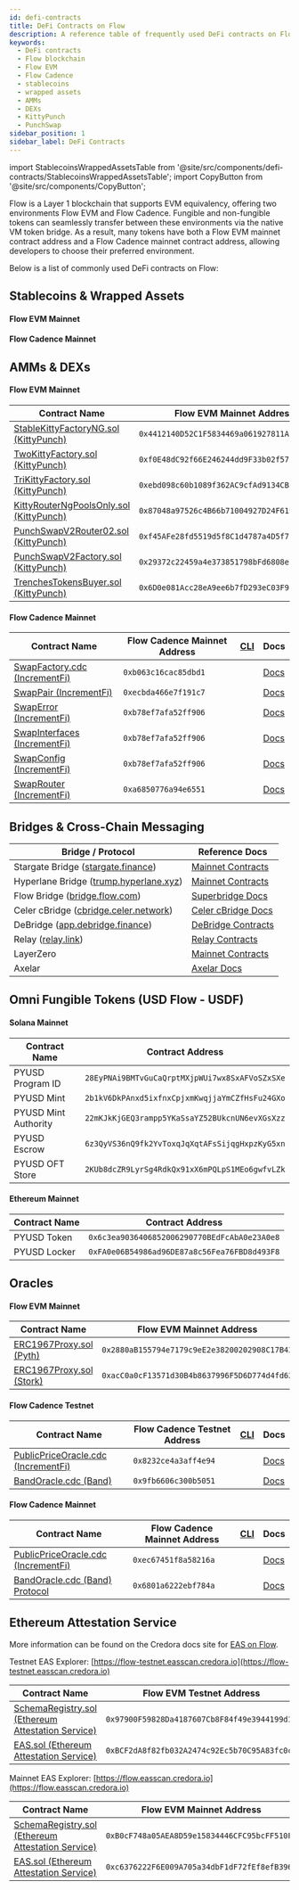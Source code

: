 ```yaml
---
id: defi-contracts
title: DeFi Contracts on Flow
description: A reference table of frequently used DeFi contracts on Flow, including their addresses for both Flow EVM and Flow Cadence.
keywords:
  - DeFi contracts
  - Flow blockchain
  - Flow EVM
  - Flow Cadence
  - stablecoins
  - wrapped assets
  - AMMs
  - DEXs
  - KittyPunch
  - PunchSwap
sidebar_position: 1
sidebar_label: DeFi Contracts
---
```


import StablecoinsWrappedAssetsTable from '@site/src/components/defi-contracts/StablecoinsWrappedAssetsTable';
import CopyButton from '@site/src/components/CopyButton';

Flow is a Layer 1 blockchain that supports EVM equivalency, offering two environments Flow EVM and Flow Cadence. Fungible and non-fungible tokens can seamlessly transfer between these environments via the native VM token bridge. As a result, many tokens have both a Flow EVM mainnet contract address and a Flow Cadence mainnet contract address, allowing developers to choose their preferred environment.

Below is a list of commonly used DeFi contracts on Flow:

## Stablecoins & Wrapped Assets

#### Flow EVM Mainnet

<StablecoinsWrappedAssetsTable environment="evm" />

#### Flow Cadence Mainnet

<StablecoinsWrappedAssetsTable environment="cadence" />

## AMMs & DEXs

#### Flow EVM Mainnet

| Contract Name                                | Flow EVM Mainnet Address                     | Docs                  |
| -------------------------------------------- | -------------------------------------------- | --------------------- |
| [StableKittyFactoryNG.sol (KittyPunch)][1]   | `0x4412140D52C1F5834469a061927811Abb6026dB7` | [Docs][kittypunch-doc] |
| [TwoKittyFactory.sol (KittyPunch)][2]        | `0xf0E48dC92f66E246244dd9F33b02f57b0E69fBa9` | [Docs][kittypunch-doc] |
| [TriKittyFactory.sol (KittyPunch)][3]        | `0xebd098c60b1089f362AC9cfAd9134CBD29408226` | [Docs][kittypunch-doc] |
| [KittyRouterNgPoolsOnly.sol (KittyPunch)][4] | `0x87048a97526c4B66b71004927D24F61DEFcD6375` | [Docs][kittypunch-doc] |
| [PunchSwapV2Router02.sol (KittyPunch)][5]    | `0xf45AFe28fd5519d5f8C1d4787a4D5f724C0eFa4d` | [Docs][kittypunch-doc] |
| [PunchSwapV2Factory.sol (KittyPunch)][6]     | `0x29372c22459a4e373851798bFd6808e71EA34A71` | [Docs][kittypunch-doc] |
| [TrenchesTokensBuyer.sol (KittyPunch)][7]    | `0x6D0e081Acc28eA9ee6b7fD293eC03F97147b026d` | [Docs][kittypunch-doc] |

#### Flow Cadence Mainnet

| Contract Name                       | Flow Cadence Mainnet Address | [CLI](https://developers.flow.com/build/tools/flow-cli/dependency-manager)                                                         | Docs                       |
| ----------------------------------- | ---------------------------- | ---------------------------------------------------------------------------------------------------------------------------------- | -------------------------- |
| [SwapFactory.cdc (IncrementFi)][22] | `0xb063c16cac85dbd1`         | <CopyButton text="flow dependencies install mainnet://0xb063c16cac85dbd1.SwapFactory" title="Copy install command (mainnet)" />    | [Docs][incrementfi-doc]    |
| [SwapPair (IncrementFi)][23]        | `0xecbda466e7f191c7`         | <CopyButton text="flow dependencies install mainnet://0xecbda466e7f191c7.SwapPair" title="Copy install command (mainnet)" />       | [Docs][incrementfi-doc]    |
| [SwapError (IncrementFi)][24]       | `0xb78ef7afa52ff906`         | <CopyButton text="flow dependencies install mainnet://0xb78ef7afa52ff906.SwapError" title="Copy install command (mainnet)" />      | [Docs][incrementfi-doc]    |
| [SwapInterfaces (IncrementFi)][25]  | `0xb78ef7afa52ff906`         | <CopyButton text="flow dependencies install mainnet://0xb78ef7afa52ff906.SwapInterfaces" title="Copy install command (mainnet)" /> | [Docs][incrementfi-doc]    |
| [SwapConfig (IncrementFi)][26]      | `0xb78ef7afa52ff906`         | <CopyButton text="flow dependencies install mainnet://0xb78ef7afa52ff906.SwapConfig" title="Copy install command (mainnet)" />     | [Docs][incrementfi-doc]    |
| [SwapRouter (IncrementFi)][27]      | `0xa6850776a94e6551`         | <CopyButton text="flow dependencies install mainnet://0xa6850776a94e6551.SwapRouter" title="Copy install command (mainnet)" />     | [Docs][incrementfi-doc]    |

## Bridges & Cross-Chain Messaging

| Bridge / Protocol                            | Reference Docs           |
| -------------------------------------------- | ------------------------ |
| Stargate Bridge ([stargate.finance][8])      | [Mainnet Contracts][9]   |
| Hyperlane Bridge ([trump.hyperlane.xyz][10]) | [Mainnet Contracts][11]  |
| Flow Bridge ([bridge.flow.com][12])          | [Superbridge Docs][13]   |
| Celer cBridge ([cbridge.celer.network][14])  | [Celer cBridge Docs][15] |
| DeBridge ([app.debridge.finance][34])        | [DeBridge Contracts][35] |
| Relay ([relay.link][36])                     | [Relay Contracts][37]    |
| LayerZero                                    | [Mainnet Contracts][16]  |
| Axelar                                       | [Axelar Docs][17]        |

## Omni Fungible Tokens (USD Flow - USDF)

#### Solana Mainnet

| Contract Name        | Contract Address                               |
| -------------------- | ---------------------------------------------- |
| PYUSD Program ID     | `28EyPNAi9BMTvGuCaQrptMXjpWUi7wx8SxAFVoSZxSXe` |
| PYUSD Mint           | `2b1kV6DkPAnxd5ixfnxCpjxmKwqjjaYmCZfHsFu24GXo` |
| PYUSD Mint Authority | `22mKJkKjGEQ3rampp5YKaSsaYZ52BUkcnUN6evXGsXzz` |
| PYUSD Escrow         | `6z3QyVS36nQ9fk2YvToxqJqXqtAFsSijqgHxpzKyG5xn` |
| PYUSD OFT Store      | `2KUb8dcZR9LyrSg4RdkQx91xX6mPQLpS1MEo6gwfvLZk` |

#### Ethereum Mainnet

| Contract Name | Contract Address                             |
| ------------- | -------------------------------------------- |
| PYUSD Token   | `0x6c3ea9036406852006290770BEdFcAbA0e23A0e8` |
| PYUSD Locker  | `0xFA0e06B54986ad96DE87a8c56Fea76FBD8d493F8` |

## Oracles

#### Flow EVM Mainnet

| Contract Name                  | Flow EVM Mainnet Address                     |
| ------------------------------ | -------------------------------------------- |
| [ERC1967Proxy.sol (Pyth)][18]  | `0x2880aB155794e7179c9eE2e38200202908C17B43` |
| [ERC1967Proxy.sol (Stork)][28] | `0xacC0a0cF13571d30B4b8637996F5D6D774d4fd62` |

#### Flow Cadence Testnet

| Contract Name                             | Flow Cadence Testnet Address | [CLI](https://developers.flow.com/build/tools/flow-cli/dependency-manager)                                                            | Docs                    |
| ----------------------------------------- | ---------------------------- | ------------------------------------------------------------------------------------------------------------------------------------- | ----------------------- |
| [PublicPriceOracle.cdc (IncrementFi)][31] | `0x8232ce4a3aff4e94`         | <CopyButton text="flow dependencies install testnet://0x8232ce4a3aff4e94.PublicPriceOracle" title="Copy install command (testnet)" /> | [Docs][incrementfi-doc] |
| [BandOracle.cdc (Band)][32]               | `0x9fb6606c300b5051`         | <CopyButton text="flow dependencies install testnet://0x9fb6606c300b5051.BandOracle" title="Copy install command (testnet)" />        | [Docs][band-oracle-doc] |

#### Flow Cadence Mainnet

| Contract Name                             | Flow Cadence Mainnet Address | [CLI](https://developers.flow.com/build/tools/flow-cli/dependency-manager)                                                            | Docs                    |
| ----------------------------------------- | ---------------------------- | ------------------------------------------------------------------------------------------------------------------------------------- | ----------------------- |
| [PublicPriceOracle.cdc (IncrementFi)][19] | `0xec67451f8a58216a`         | <CopyButton text="flow dependencies install mainnet://0xec67451f8a58216a.PublicPriceOracle" title="Copy install command (mainnet)" /> | [Docs][incrementfi-doc] |
| [BandOracle.cdc (Band) Protocol][33]      | `0x6801a6222ebf784a`         | <CopyButton text="flow dependencies install mainnet://0x6801a6222ebf784a.BandOracle" title="Copy install command (mainnet)" />        | [Docs][band-oracle-doc] |

## Ethereum Attestation Service

More information can be found on the Credora docs site for [EAS on Flow](https://credora.gitbook.io/eas-for-flow).

Testnet EAS Explorer: [https://flow-testnet.easscan.credora.io](https://flow-testnet.easscan.credora.io)

| Contract Name                                           | Flow EVM Testnet Address                     |
| ------------------------------------------------------- | -------------------------------------------- |
| [SchemaRegistry.sol (Ethereum Attestation Service)][29] | `0x97900F59828Da4187607Cb8F84f49e3944199d18` |
| [EAS.sol (Ethereum Attestation Service)][30]            | `0xBCF2dA8f82fb032A2474c92Ec5b70C95A83fc0cc` |

Mainnet EAS Explorer: [https://flow.easscan.credora.io](https://flow.easscan.credora.io)

| Contract Name                                           | Flow EVM Mainnet Address                     |
| ------------------------------------------------------- | -------------------------------------------- |
| [SchemaRegistry.sol (Ethereum Attestation Service)][20] | `0xB0cF748a05AEA8D59e15834446CFC95bcFF510F0` |
| [EAS.sol (Ethereum Attestation Service)][21]            | `0xc6376222F6E009A705a34dbF1dF72fEf8efB3964` |

[1]: https://evm.flowscan.io/address/0x4412140D52C1F5834469a061927811Abb6026dB7?tab=contract
[2]: https://evm.flowscan.io/address/0xf0E48dC92f66E246244dd9F33b02f57b0E69fBa9?tab=contract
[3]: https://evm.flowscan.io/address/0xebd098c60b1089f362AC9cfAd9134CBD29408226?tab=contract
[4]: https://evm.flowscan.io/address/0x87048a97526c4B66b71004927D24F61DEFcD6375?tab=contract
[5]: https://evm.flowscan.io/address/0xf45AFe28fd5519d5f8C1d4787a4D5f724C0eFa4d?tab=contract
[6]: https://evm.flowscan.io/address/0x29372c22459a4e373851798bFd6808e71EA34A71?tab=contract
[7]: https://evm.flowscan.io/address/0x6D0e081Acc28eA9ee6b7fD293eC03F97147b026d?tab=contract
[8]: https://stargate.finance/bridge?srcChain=ethereum&srcToken=0xA0b86991c6218b36c1d19D4a2e9Eb0cE3606eB48&dstChain=flow&dstToken=0xF1815bd50389c46847f0Bda824eC8da914045D14
[9]: https://stargateprotocol.gitbook.io/stargate/v2-developer-docs/technical-reference/mainnet-contracts#flow
[10]: https://trump.hyperlane.xyz/
[11]: https://docs.hyperlane.xyz/docs/reference/addresses/mailbox-addresses
[12]: https://bridge.flow.com/
[13]: https://docs.superbridge.app/
[14]: https://cbridge.celer.network/1/747/USDC-intermediary
[15]: https://cbridge-docs.celer.network/tutorial/flow-cadence-bridging-guide
[16]: https://docs.layerzero.network/v1/developers/evm/technical-reference/deployed-contracts?chains=flow
[17]: https://docs.axelar.dev/validator/external-chains/flow/
[18]: https://evm.flowscan.io/address/0x2880aB155794e7179c9eE2e38200202908C17B43?tab=contract
[19]: https://flowscan.io/contract/A.ec67451f8a58216a.PublicPriceOracle
[20]: https://evm.flowscan.io/address/0xB0cF748a05AEA8D59e15834446CFC95bcFF510F0?tab=contract
[21]: https://evm.flowscan.io/address/0xc6376222F6E009A705a34dbF1dF72fEf8efB3964?tab=contract
[22]: https://flowscan.io/contract/A.b063c16cac85dbd1.SwapFactory
[23]: https://flowscan.io/contract/A.ecbda466e7f191c7.SwapPair
[24]: https://flowscan.io/contract/A.b78ef7afa52ff906.SwapError
[25]: https://flowscan.io/contract/A.b78ef7afa52ff906.SwapInterfaces
[26]: https://flowscan.io/contract/A.b78ef7afa52ff906.SwapConfig
[27]: https://flowscan.io/contract/A.a6850776a94e6551.SwapRouter
[28]: https://evm.flowscan.io/address/0xacC0a0cF13571d30B4b8637996F5D6D774d4fd62?tab=contract
[29]: https://evm-testnet.flowscan.io/address/0x97900F59828Da4187607Cb8F84f49e3944199d18?tab=contract
[30]: https://evm-testnet.flowscan.io/address/0xBCF2dA8f82fb032A2474c92Ec5b70C95A83fc0cc?tab=contract
[31]: https://testnet.flowscan.io/contract/A.8232ce4a3aff4e94.PublicPriceOracle
[32]: https://testnet.flowscan.io/contract/A.9fb6606c300b5051.BandOracle
[33]: https://flowscan.io/contract/A.6801a6222ebf784a.BandOracle
[34]: https://app.debridge.finance/
[35]: https://docs.debridge.finance/dln-the-debridge-liquidity-network-protocol/deployed-contracts
[36]: https://relay.link/bridge
[37]: https://docs.relay.link/resources/contract-addresses
[band-oracle-doc]: ./band-oracle
[incrementfi-doc]: https://docs.increment.fi/
[kittypunch-doc]: https://kittypunch.gitbook.io/kittypunch-docs
